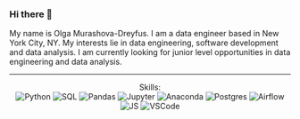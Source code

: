 ### Hi there 👋

My name is Olga Murashova-Dreyfus. I am a data engineer based in New York City, NY. My interests lie in data engineering, software development and data analysis.
I am currently looking for junior level opportunities in data engineering and data analysis. 

 ---
 <p align="center">
Skills: <br />
<img alt="Python" src="https://img.shields.io/badge/python-3670A0?style=for-the-badge&logo=python&logoColor=ffdd54"/>
<img alt="SQL" src="https://img.shields.io/badge/mysql-%2300f.svg?style=for-the-badge&logo=mysql&logoColor=white"/>
<img alt="Pandas" src="https://img.shields.io/badge/pandas-%23150458.svg?style=for-the-badge&logo=pandas&logoColor=white"/>
<img alt="Jupyter" src="https://img.shields.io/badge/jupyter-%23FA0F00.svg?style=for-the-badge&logo=jupyter&logoColor=white"/>
<img alt="Anaconda" src="https://img.shields.io/badge/Anaconda-%2344A833.svg?style=for-the-badge&logo=anaconda&logoColor=white"/>
<img alt="Postgres" src="https://img.shields.io/badge/postgres-%23316192.svg?style=for-the-badge&logo=postgresql&logoColor=white"/>
<img alt="Airflow" src="https://img.shields.io/badge/Airflow-017CEE?style=for-the-badge&logo=Apache%20Airflow&logoColor=white"/>
<img alt="JS" src="https://img.shields.io/badge/javascript-%23323330.svg?style=for-the-badge&logo=javascript&logoColor=%23F7DF1E"/>
<img alt="VSCode" src="https://img.shields.io/badge/Visual%20Studio%20Code-0078d7.svg?style=for-the-badge&logo=visual-studio-code&logoColor=white"/> 
  
